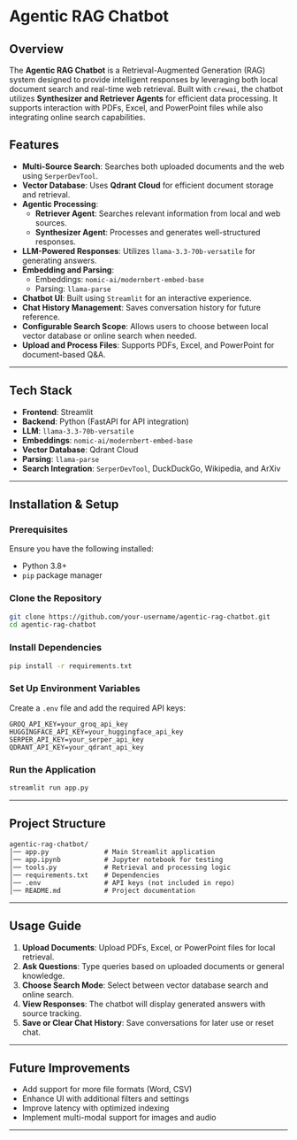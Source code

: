 # Agentic RAG Chatbot

## Overview

The **Agentic RAG Chatbot** is a Retrieval-Augmented Generation (RAG) system designed to provide intelligent responses by leveraging both local document search and real-time web retrieval. Built with `crewai`, the chatbot utilizes **Synthesizer and Retriever Agents** for efficient data processing. It supports interaction with PDFs, Excel, and PowerPoint files while also integrating online search capabilities.

## Features

- **Multi-Source Search**: Searches both uploaded documents and the web using `SerperDevTool`.
- **Vector Database**: Uses **Qdrant Cloud** for efficient document storage and retrieval.
- **Agentic Processing**:
  - **Retriever Agent**: Searches relevant information from local and web sources.
  - **Synthesizer Agent**: Processes and generates well-structured responses.
- **LLM-Powered Responses**: Utilizes `llama-3.3-70b-versatile` for generating answers.
- **Embedding and Parsing**:
  - Embeddings: `nomic-ai/modernbert-embed-base`
  - Parsing: `llama-parse`
- **Chatbot UI**: Built using `Streamlit` for an interactive experience.
- **Chat History Management**: Saves conversation history for future reference.
- **Configurable Search Scope**: Allows users to choose between local vector database or online search when needed.
- **Upload and Process Files**: Supports PDFs, Excel, and PowerPoint for document-based Q&A.

---

## Tech Stack

- **Frontend**: Streamlit
- **Backend**: Python (FastAPI for API integration)
- **LLM**: `llama-3.3-70b-versatile`
- **Embeddings**: `nomic-ai/modernbert-embed-base`
- **Vector Database**: Qdrant Cloud
- **Parsing**: `llama-parse`
- **Search Integration**: `SerperDevTool`, DuckDuckGo, Wikipedia, and ArXiv

---

## Installation & Setup

### Prerequisites

Ensure you have the following installed:

- Python 3.8+
- `pip` package manager

### Clone the Repository

```bash
git clone https://github.com/your-username/agentic-rag-chatbot.git
cd agentic-rag-chatbot
```

### Install Dependencies

```bash
pip install -r requirements.txt
```

### Set Up Environment Variables

Create a `.env` file and add the required API keys:

```
GROQ_API_KEY=your_groq_api_key
HUGGINGFACE_API_KEY=your_huggingface_api_key
SERPER_API_KEY=your_serper_api_key
QDRANT_API_KEY=your_qdrant_api_key
```

### Run the Application

```bash
streamlit run app.py
```

---

## Project Structure

```
agentic-rag-chatbot/
│── app.py              # Main Streamlit application
│── app.ipynb           # Jupyter notebook for testing
│── tools.py            # Retrieval and processing logic
│── requirements.txt    # Dependencies
│── .env                # API keys (not included in repo)
│── README.md           # Project documentation
```

---

## Usage Guide

1. **Upload Documents**: Upload PDFs, Excel, or PowerPoint files for local retrieval.
2. **Ask Questions**: Type queries based on uploaded documents or general knowledge.
3. **Choose Search Mode**: Select between vector database search and online search.
4. **View Responses**: The chatbot will display generated answers with source tracking.
5. **Save or Clear Chat History**: Save conversations for later use or reset chat.

---

## Future Improvements

- Add support for more file formats (Word, CSV)
- Enhance UI with additional filters and settings
- Improve latency with optimized indexing
- Implement multi-modal support for images and audio

---
